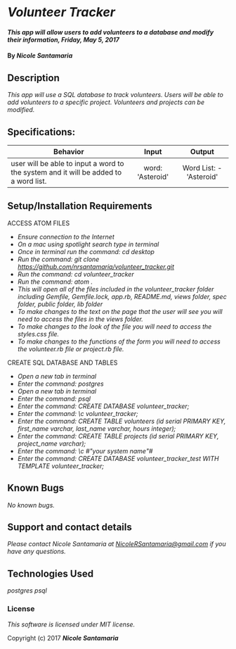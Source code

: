 # _Volunteer Tracker_

#### _This app will allow users to add volunteers to a database and modify their information, Friday, May 5, 2017_

#### By _**Nicole Santamaria**_

## Description

_This app will use a SQL database to track volunteers. Users will be able to add volunteers to a specific project. Volunteers and projects can be modified._

## Specifications:

| Behavior |  Input   |  Output  |
|----------|:--------:|:--------:|
| user will be able to input a word to the system and it will be added to a word list. | word: 'Asteroid' | Word List: -'Asteroid'|

## Setup/Installation Requirements

ACCESS ATOM FILES

* _Ensure connection to the Internet_
* _On a mac using spotlight search type in terminal_
* _Once in terminal run the command: cd desktop_
* _Run the command: git clone https://github.com/nrsantamaria/volunteer_tracker.git_
* _Run the command: cd volunteer_tracker_
* _Run the command: atom ._
* _This will open all of the files included in the volunteer_tracker folder including Gemfile, Gemfile.lock, app.rb, README.md, views folder, spec folder, public folder, lib folder_
* _To make changes to the text on the page that the user will see you will need to access the files in the views folder._
* _To make changes to the look of the file you will need to access the styles.css file._
* _To make changes to the functions of the form you will need to access the volunteer.rb file or project.rb file._

CREATE SQL DATABASE AND TABLES

* _Open a new tab in terminal_
* _Enter the command: postgres_
* _Open a new tab in terminal_
* _Enter the command: psql_
* _Enter the command: CREATE DATABASE volunteer_tracker;_
* _Enter the command: \c volunteer_tracker;_
* _Enter the command: CREATE TABLE volunteers (id serial PRIMARY KEY, first_name varchar, last_name varchar, hours integer);_
* _Enter the command: CREATE TABLE projects (id serial PRIMARY KEY, project_name varchar);_
* _Enter the command: \c #"your system name"#_
* _Enter the command: CREATE DATABASE volunteer_tracker_test WITH TEMPLATE volunteer_tracker;_

## Known Bugs

_No known bugs._

## Support and contact details

_Please contact Nicole Santamaria at NicoleRSantamaria@gmail.com if you have any questions._

## Technologies Used

_postgres_
_psql_

### License

*This software is licensed under MIT license.*

Copyright (c) 2017 **_Nicole Santamaria_**
